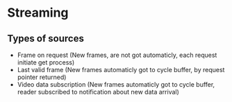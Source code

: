 # Streaming

## Types of sources
* Frame on request (New frames, are not got automaticly, each request initiate get process)
* Last valid frame (New frames automaticly got to cycle buffer, by request pointer returned)
* Video data subscription (New frames automaticly got to cycle buffer, reader subscribed to notification about new data arrival)
